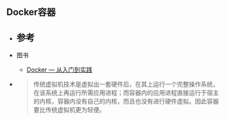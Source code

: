 ## Docker容器
- 参考
    - 

- 图书
    - [Docker — 从入门到实践](https://www.gitbook.com/book/yeasy/docker_practice/details)

- >传统虚拟机技术是虚拟出一套硬件后，在其上运行一个完整操作系统，在该系统上再运行所需应用进程；而容器内的应用进程直接运行于宿主的内核，容器内没有自己的内核，而且也没有进行硬件虚拟。因此容器要比传统虚拟机更为轻便。

